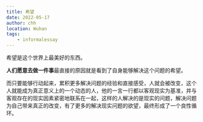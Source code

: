 ```yaml
---
title: 希望
date: 2022-05-17
author: chh
location: Wuhan  
tags:
    - informalessay
---
```

希望是这个世界上最美好的东西。

**人们愿意去做一件事**最直接的原因就是看到了自身能够解决这个问题的希望。

而只要能够行动起来，累积更多解决问题的经验和直接感受，人就会被改变，这个人就能成为真正意义上的一个动态的人，他的一言一行都以客观现实为基准，并与客观存在的现实因素紧密地联系在一起，这样的人解决的是现实的问题，解决问题为自己带来真正的改变，有了更多的解决现实问题的欲望，最终形成了一个良性循环。

